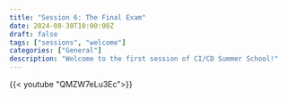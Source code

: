 ```yaml
---
title: "Session 6: The Final Exam"
date: 2024-08-30T10:00:00Z
draft: false
tags: ["sessions", "welcome"]
categories: ["General"]
description: "Welcome to the first session of CI/CD Summer School!"
---
```


{{< youtube "QMZW7eLu3Ec">}}
